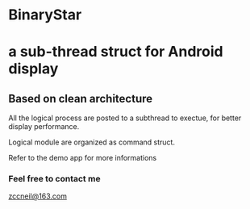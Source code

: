 # BinaryStar

# a sub-thread struct for Android display

## Based on clean architecture

All the logical process are posted to a subthread to exectue, for better display performance.

Logical module are organized as command struct.

Refer to the demo app for more informations

### Feel free to contact me 
zccneil@163.com

